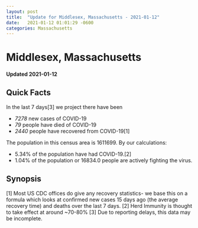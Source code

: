 ```yaml
---
layout: post
title:  "Update for Middlesex, Massachusetts - 2021-01-12"
date:   2021-01-12 01:01:29 -0600
categories: Massachusetts
---
```


# Middlesex, Massachusetts
#### Updated 2021-01-12

## Quick Facts

In the last 7 days[3] we project there have been
- *7278* new cases of COVID-19
- *79* people have died of COVID-19
- *2440* people have recovered from COVID-19[1]

The population in this census area is 1611699. By our calculations:
- 5.34% of the population have had COVID-19.[2]
- 1.04% of the population or 16834.0 people are actively fighting the virus.

## Synopsis




[1] Most US CDC offices do give any recovery statistics- we base this on a formula which looks at confirmed new cases
15 days ago (the average recovery time) and deaths over the last 7 days.
[2] Herd Immunity is thought to take effect at around ~70-80%
[3] Due to reporting delays, this data may be incomplete. 
    